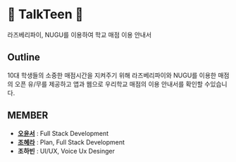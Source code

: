 # :book: TalkTeen :book:
라즈베리파이, NUGU를 이용하여 학교 매점 이용 안내서

## Outline
10대 학생들의 소중한 매점시간을 지켜주기 위해 라즈베리파이와 NUGU를 이용한 매점의 오픈 유/무를 제공하고 앱과 웹으로 우리학교 매점의 이용 안내서를 확인할 수있습니다.


## MEMBER 
* **[오윤서](https://github.com/yo-nseo)** : Full Stack Development
* **[조혜라](https://github.com/areyh817)** : Plan, Full Stack Development
* **조하빈** : UI/UX, Voice Ux Desinger
